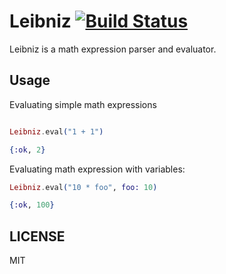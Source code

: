 # Leibniz [![Build Status](https://travis-ci.org/saulecabrera/leibniz.svg?branch=master)](https://travis-ci.org/saulecabrera/leibniz)

Leibniz is a math expression parser and evaluator.

## Usage

Evaluating simple math expressions

```elixir

Leibniz.eval("1 + 1")

{:ok, 2}

```


Evaluating math expression with variables:

```elixir
Leibniz.eval("10 * foo", foo: 10)

{:ok, 100}
```

## LICENSE

MIT
